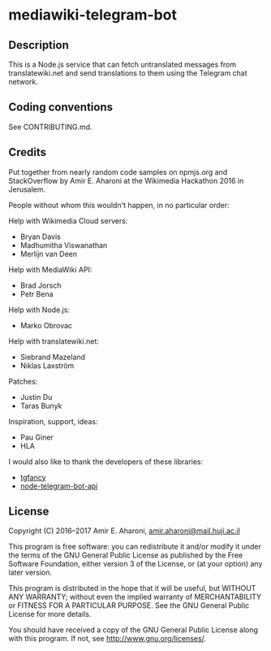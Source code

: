 # mediawiki-telegram-bot

## Description
This is a Node.js service that can fetch untranslated messages from
translatewiki.net and send translations to them using the Telegram
chat network.

## Coding conventions

See CONTRIBUTING.md.

## Credits
Put together from nearly random code samples on npmjs.org and StackOverflow by
Amir E. Aharoni at the Wikimedia Hackathon 2016 in Jerusalem.

People without whom this wouldn't happen, in no particular order:

Help with Wikimedia Cloud servers:

* Bryan Davis
* Madhumitha Viswanathan
* Merlijn van Deen

Help with MediaWiki API:

* Brad Jorsch
* Petr Bena

Help with Node.js:

* Marko Obrovac

Help with translatewiki.net:

* Siebrand Mazeland
* Niklas Laxström

Patches:

* Justin Du
* Taras Bunyk

Inspiration, support, ideas:

* Pau Giner
* HLA

I would also like to thank the developers of these libraries:

* [tgfancy](https://github.com/GochoMugo/tgfancy)
* [node-telegram-bot-api](https://github.com/yagop/node-telegram-bot-api)

## License
Copyright (C) 2016–2017 Amir E. Aharoni, amir.aharoni@mail.huji.ac.il

This program is free software: you can redistribute it and/or modify
it under the terms of the GNU General Public License as published by
the Free Software Foundation, either version 3 of the License, or
(at your option) any later version.

This program is distributed in the hope that it will be useful,
but WITHOUT ANY WARRANTY; without even the implied warranty of
MERCHANTABILITY or FITNESS FOR A PARTICULAR PURPOSE.  See the
GNU General Public License for more details.

You should have received a copy of the GNU General Public License
along with this program.  If not, see <http://www.gnu.org/licenses/>.
